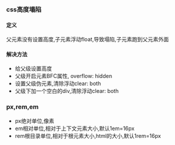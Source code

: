 ### css高度塌陷
#### 定义
父元素没有设置高度,子元素浮动float,导致塌陷,子元素跑到父元素外面
#### 解决方法
* 给父级设置高度
* 父级开启元素BFC属性, overflow: hidden
* 设置父级伪元素,清除浮动clear: both
* 父级下加一个空白的div,清除浮动clear: both

### px,rem,em
* px绝对单位,像素
* em相对单位,相对于上下文元素大小,默认1em=16px
* rem根目录单位,相对于根元素大小,html的大小,默认1rem=16px